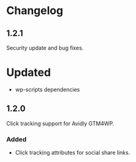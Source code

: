 # Changelog

## 1.2.1
Security update and bug fixes.

# Updated
- wp-scripts dependencies

## 1.2.0
Click tracking support for Avidly GTM4WP.

### Added
- Click tracking attributes for social share links.

